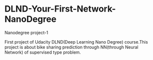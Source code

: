 # DLND-Your-First-Network-NanoDegree
Nanodegree project-1

First project of Udacity DLND(Deep Learning Nano Degree) course.This project is about bike sharing prediction through NN(through Neural Network)
of supervised type problem.
